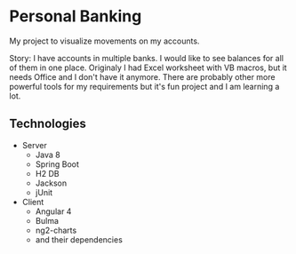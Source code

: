 # Personal Banking
My project to visualize movements on my accounts.

Story: I have accounts in multiple banks. I would like to see balances for all of them in one place.
Originaly I had Excel worksheet with VB macros, but it needs Office and I don't have it anymore.
There are probably other more powerful tools for my requirements but it's fun project and I am learning a lot.

## Technologies
* Server
  * Java 8
  * Spring Boot
  * H2 DB
  * Jackson
  * jUnit
* Client
  * Angular 4
  * Bulma
  * ng2-charts
  * and their dependencies
